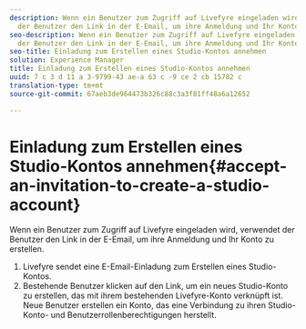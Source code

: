 ```yaml
---
description: Wenn ein Benutzer zum Zugriff auf Livefyre eingeladen wird, verwendet
  der Benutzer den Link in der E-Email, um ihre Anmeldung und Ihr Konto zu erstellen.
seo-description: Wenn ein Benutzer zum Zugriff auf Livefyre eingeladen wird, verwendet
  der Benutzer den Link in der E-Email, um ihre Anmeldung und Ihr Konto zu erstellen.
seo-title: Einladung zum Erstellen eines Studio-Kontos annehmen
solution: Experience Manager
title: Einladung zum Erstellen eines Studio-Kontos annehmen
uuid: 7 c 3 d 11 a 3-9799-43 ae-a 63 c -9 ce 2 cb 15782 c
translation-type: tm+mt
source-git-commit: 67aeb3de964473b326c88c3a3f81ff48a6a12652

---
```



# Einladung zum Erstellen eines Studio-Kontos annehmen{#accept-an-invitation-to-create-a-studio-account}

Wenn ein Benutzer zum Zugriff auf Livefyre eingeladen wird, verwendet der Benutzer den Link in der E-Email, um ihre Anmeldung und Ihr Konto zu erstellen.

1. Livefyre sendet eine E-Email-Einladung zum Erstellen eines Studio-Kontos.
1. Bestehende Benutzer klicken auf den Link, um ein neues Studio-Konto zu erstellen, das mit ihrem bestehenden Livefyre-Konto verknüpft ist. Neue Benutzer erstellen ein Konto, das eine Verbindung zu ihren Studio-Konto- und Benutzerrollenberechtigungen herstellt.
